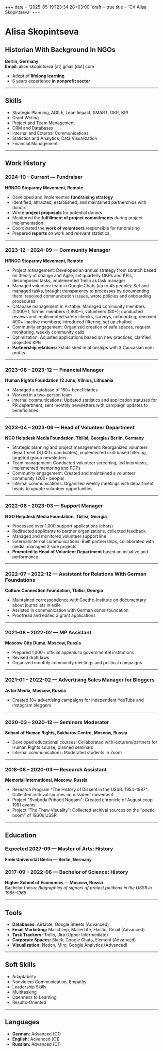 +++
date = '2025-05-19T23:34:28+03:00'
draft = true
title = 'CV Alisa Skopintseva'
+++

# Alisa Skopintseva

## Historian With Background In NGOs

**Berlin, Germany**  
**Email:** alice.skopintseva [at] gmail [dot] com

- Adept of **lifelong learning**
- 6 years experience **in nonprofit sector**

---

## Skills

- Strategic Planning, AGILE, Lean Impact, SMART, OKR, KPI
- Grant Writing
- Project and Team Management
- CRM and Databases
- Internal and External Communications
- Statistics and Analytics, Data Visualization
- Financial Management

---

## Work History

### 2024-10 – Current — Fundraiser  
**HRNGO Stoparmy Movement, Remote**

- Developed and implemented **fundraising strategy**
- Identified, attracted, established, and maintained partnerships with donors
- Wrote **project proposals** for potential donors
- Monitored the **fulfillment of project commitments** during project implementation
- Coordinated the **work of volunteers** responsible for fundraising
- Prepared **reports** on work and relevant statistics

---

### 2023-12 – 2024-09 — Community Manager  
**HRNGO Stoparmy Movement, Remote**

- Project management: Developed an annual strategy from scratch based on theory of change and Agile, set quarterly OKRs and KPIs, decomposed tasks, implemented Trello as task manager
- Managed volunteer team in Google Chats (up to 45 people): Set and managed tasks, brought transparency to processes by documenting them, resolved communication issues, wrote policies and onboarding procedures
- Database management in Airtable: Managed community members (1,000+), former members (1,800+), volunteers (80+); conducted reviews and implemented safety checks, surveys, onboarding; removed 400+ inactive members; introduced filtering, set up chatbot
- Community engagement: Organized creation of safe spaces, request monitoring, weekly community calls
- Optimization: Adjusted applications based on new practices, clarified projected KPIs
- **Partnership relations:** Established relationships with 3 Caucasian non-profits

---

### 2023-08 – 2023-12 — Financial Manager  
**Human Rights Foundation 12 June, Vilnius, Lithuania**

- Managed a database of 150+ beneficiaries
- Worked in a two-person team
- Internal communications: Updated statistics and application statuses for PR department, sent monthly newsletters with campaign updates to beneficiaries

---

### 2023-04 – 2023-06 — Head of Volunteer Department  
**NGO Helpdesk Media Foundation, Tbilisi, Georgia / Berlin, Germany**

- Strategic planning and project management: Reorganized volunteer department (3,000+ candidates), implemented skill-based filtering, targeted group newsletters
- Team management: Conducted volunteer screening, led interviews, implemented mentoring and PDPs
- Community engagement: Created and maintained a volunteer community (200+ people)
- Internal communications: Organized weekly meetings with department heads to update volunteer opportunities

---

### 2022-06 – 2023-03 — Support Manager  
**NGO Helpdesk Media Foundation, Tbilisi, Georgia**

- Processed over 1,000 support applications (chats)
- Redirected applicants to partner organizations, collected feedback
- Managed and monitored volunteer support line
- External/internal communications: Built partnerships, collaborated with media, managed 3 side projects
- **Promoted to Head of Volunteer Department** based on initiative and performance

---

### 2022-07 – 2022-12 — Assistant for Relations With German Foundations  
**Culture Connection Foundation, Tbilisi, Georgia**

- Maintained correspondence with Goethe-Institute on documentary about journalists in exile
- Assisted in communication with German donor foundation
- Proofread and edited 3 grant applications

---

### 2021-08 – 2022-02 — MP Assistant  
**Moscow City Duma, Moscow, Russia**

- Prepared 1,000+ official appeals to governmental institutions
- Revised draft laws
- Organized monthly community meetings and political campaigns

---

### 2021-01 – 2022-02 — Advertising Sales Manager for Bloggers  
**Avtor Media, Moscow, Russia**

- Created 10+ advertising campaigns for independent YouTube and Instagram bloggers

---

### 2020-03 – 2020-12 — Seminars Moderator  
**School of Human Rights, Sakharov Centre, Moscow, Russia**

- Developed educational courses: Collaborated with lecturers/partners for Human Rights course, planned seminars
- Internal communications: Moderated students in Zoom

---

### 2018-08 – 2020-03 — Research Assistant  
**Memorial International, Moscow, Russia**

- Research Program "The History of Dissent in the USSR. 1954-1987": Collected archival sources on dissident movement
- Project "Svoboda Prihodit Nogami": Created chronicle of August coup 1991 events
- Project "The Thaw Visuality": Collected archival sources on the "poetic boom" of 1960s USSR

---

## Education

### Expected 2027-09 — Master of Arts: History  
**Freie Universität Berlin — Berlin, Germany**

### 2017-09 – 2022-06 — Bachelor of Science: History  
**Higher School of Economics — Moscow, Russia**  
Bachelor thesis: *Biographies of signers of protest petitions in the USSR in 1965–1968*

---

## Tools

- **Databases:** Airtable, Google Sheets (Advanced)
- **Email Marketing:** Mailchimp, MailerLite, Elastic, Gmail (Advanced)
- **Task Trackers:** Trello, Jira (Upper Intermediate)
- **Corporate Spaces:** Slack, Google Chats, Element (Advanced)
- **Visualization:** Notion, Miro, Google Analytics (Advanced)

---

## Soft Skills

- Adaptability
- Nonviolent Communication, Empathy
- Leadership Skills
- Multitasking
- Openness to Learning
- Results-Oriented

---

## Languages

- **German:** Advanced (C1)
- **English:** Advanced (C1)
- **Russian:** Advanced (C1)

